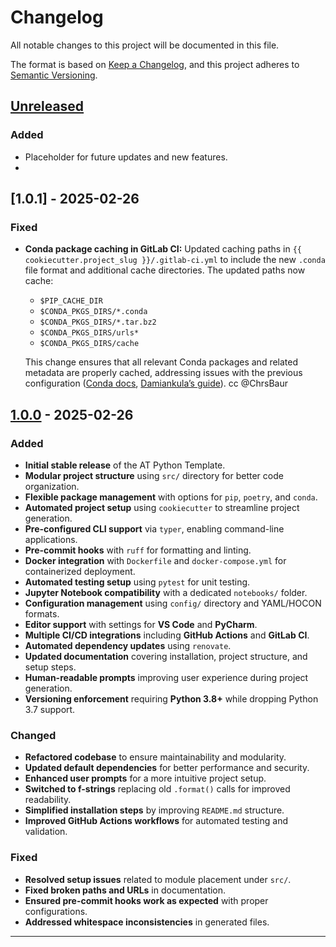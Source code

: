 # Changelog

All notable changes to this project will be documented in this file.

The format is based on [Keep a Changelog](https://keepachangelog.com/en/1.1.0/),
and this project adheres to [Semantic Versioning](https://semver.org/spec/v2.0.0.html).

## [Unreleased]

### Added
- Placeholder for future updates and new features.
-
## [1.0.1] - 2025-02-26
### Fixed
- **Conda package caching in GitLab CI:** Updated caching paths in `{{ cookiecutter.project_slug }}/.gitlab-ci.yml` to include the new `.conda` file format and additional cache directories. The updated paths now cache:
  - `$PIP_CACHE_DIR`
  - `$CONDA_PKGS_DIRS/*.conda`
  - `$CONDA_PKGS_DIRS/*.tar.bz2`
  - `$CONDA_PKGS_DIRS/urls*`
  - `$CONDA_PKGS_DIRS/cache`

  This change ensures that all relevant Conda packages and related metadata are properly cached, addressing issues with the previous configuration ([Conda docs](https://conda.io/projects/conda/en/latest/user-guide/configuration/use-condarc.html#force-conda-to-download-only-tar-bz2-packages-use-only-tar-bz2), [Damiankula’s guide](https://damiankula.com/using_conda_cache_in_gitlabci.html)). cc @ChrsBaur

## [1.0.0] - 2025-02-26

### Added
- **Initial stable release** of the AT Python Template.
- **Modular project structure** using `src/` directory for better code organization.
- **Flexible package management** with options for `pip`, `poetry`, and `conda`.
- **Automated project setup** using `cookiecutter` to streamline project generation.
- **Pre-configured CLI support** via `typer`, enabling command-line applications.
- **Pre-commit hooks** with `ruff` for formatting and linting.
- **Docker integration** with `Dockerfile` and `docker-compose.yml` for containerized deployment.
- **Automated testing setup** using `pytest` for unit testing.
- **Jupyter Notebook compatibility** with a dedicated `notebooks/` folder.
- **Configuration management** using `config/` directory and YAML/HOCON formats.
- **Editor support** with settings for **VS Code** and **PyCharm**.
- **Multiple CI/CD integrations** including **GitHub Actions** and **GitLab CI**.
- **Automated dependency updates** using `renovate`.
- **Updated documentation** covering installation, project structure, and setup steps.
- **Human-readable prompts** improving user experience during project generation.
- **Versioning enforcement** requiring **Python 3.8+** while dropping Python 3.7 support.

### Changed
- **Refactored codebase** to ensure maintainability and modularity.
- **Updated default dependencies** for better performance and security.
- **Enhanced user prompts** for a more intuitive project setup.
- **Switched to f-strings** replacing old `.format()` calls for improved readability.
- **Simplified installation steps** by improving `README.md` structure.
- **Improved GitHub Actions workflows** for automated testing and validation.

### Fixed
- **Resolved setup issues** related to module placement under `src/`.
- **Fixed broken paths and URLs** in documentation.
- **Ensured pre-commit hooks work as expected** with proper configurations.
- **Addressed whitespace inconsistencies** in generated files.

---

[Unreleased]: https://github.com/at-gmbh/at-python-template/compare/v1.0.0...HEAD
[1.0.0]: https://github.com/at-gmbh/at-python-template/releases/tag/v1.0.0
